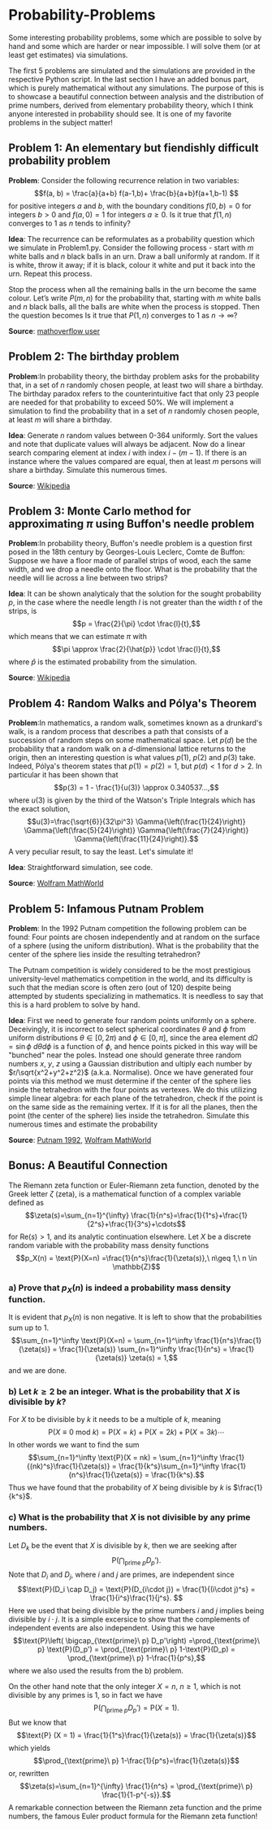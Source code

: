 # Probability-Problems
Some interesting probability problems, some which are possible to solve by hand and some which are harder or near impossible. I will solve them (or at least get estimates) via simulations.

The first 5 problems are simulated and the simulations are provided in the respective Python script. In the last section I have an added bonus part, which is purely mathematical without any simulations. The purpose of this is to showcase a beautiful connection between analysis and the distribution of prime numbers, derived from elementary probability theory, which I think anyone interested in probability should see. It is one of my favorite problems in the subject matter!

## Problem 1: An elementary but fiendishly difficult probability problem
**Problem**: Consider the following recurrence relation in two variables:
$$f(a, b) = \frac{a}{a+b} f(a-1,b)+ \frac{b}{a+b}f(a+1,b-1) $$
for positive integers $a$ and $b$,
with the boundary conditions $f(0,b)=0$ for integers $b>0$ and $f(a,0)=1$ for integers $a\ge0$.
Is it true that $f(1,n)$ converges to $1$ as $n$ tends to infinity?

**Idea**: The recurrence can be reformulates as a probability question which we simulate in Problem1.py. 
Consider the following process - start with $m$ white balls and $n$ black balls in an urn. Draw a ball uniformly at random. If it is white, throw it away; if it is black, colour it white and put it back into the urn. Repeat this process.

Stop the process when all the remaining balls in the urn become the same colour. Let’s write $P(m, n)$ for the probability that, starting with $m$ white balls and $n$ black balls, all the balls are white when the process is stopped. Then the question becomes Is it true that $P(1, n)$ converges to $1$ as $n \to \infty$?

**Source**: [mathoverflow user](https://mathoverflow.net/questions/460095/how-to-show-a-function-converges-to-1)

## Problem 2: The birthday problem
**Problem**:In probability theory, the birthday problem asks for the probability that, in a set of $n$ randomly chosen people, at least two will share a birthday. The birthday paradox refers to the counterintuitive fact that only 23 people are needed for that probability to exceed 50%. We will implement a simulation to find the probability that in a set of $n$ randomly chosen people, at least $m$ will share a birthday.

**Idea**: Generate $n$ random values between 0-364 uniformly. Sort the values and note that duplicate values will always be adjacent. Now do a linear search comparing element at index $i$ with index $i - (m - 1)$. If there is an instance where the values compared are equal, then at least $m$ persons will share a birthday. Simulate this numerous times.

**Source**: [Wikipedia](https://en.wikipedia.org/wiki/Birthday_problem)

## Problem 3: Monte Carlo method for approximating $\pi$ using Buffon's needle problem
**Problem**:In probability theory, Buffon's needle problem is a question first posed in the 18th century by Georges-Louis Leclerc, Comte de Buffon:
Suppose we have a floor made of parallel strips of wood, each the same width, and we drop a needle onto the floor. What is the probability that the needle will lie across a line between two strips?

**Idea**: It can be shown analyticaly that the solution for the sought probability $p$, in the case where the needle length $l$ is not greater than the width $t$ of the strips, is $$p = \frac{2}{\pi} \cdot \frac{l}{t},$$ which means that we can estimate $\pi$ with
$$\pi \approx \frac{2}{\hat{p}} \cdot \frac{l}{t},$$ where $\hat{p}$ is the estimated probability from the simulation.

**Source**: [Wikipedia](https://en.wikipedia.org/wiki/Buffon%27s_needle_problem)

## Problem 4: Random Walks and Pólya's Theorem
**Problem**:In mathematics, a random walk, sometimes known as a drunkard's walk, is a random process that describes a path that consists of a succession of random steps on some mathematical space. Let $p(d)$ be the probability that a random walk on a $d$-dimensional lattice returns to the origin, then an interesting question is what values $p(1)$, $p(2)$ and $p(3)$ take. Indeed, Pólya's theorem states that $p(1) = p(2) = 1$, but $p(d)<1$ for $d>2$. In particular it has been shown that
$$p(3) = 1 - \frac{1}{u(3)} \approx 0.340537...,$$ where $u(3)$ is given by the third of the Watson's Triple Integrals which has the exact solution, $$u(3)=\frac{\sqrt{6}}{32\pi^3} \Gamma{\left(\frac{1}{24}\right)} \Gamma{\left(\frac{5}{24}\right)} \Gamma{\left(\frac{7}{24}\right)} \Gamma{\left(\frac{11}{24}\right)}.$$ A very peculiar result, to say the least. Let's simulate it!

**Idea**: Straightforward simulation, see code.

**Source**: [Wolfram MathWorld](https://mathworld.wolfram.com/PolyasRandomWalkConstants.html)

## Problem 5: Infamous Putnam Problem
**Problem**: In the 1992 Putnam competition the following problem can be found: Four points are chosen independently and at random on the surface of a sphere (using the uniform distribution). What is the probability that the center of the sphere lies inside the resulting tetrahedron?

The Putnam competition is widely considered to be the most prestigious university-level mathematics competition in the world, and its difficulty is such that the median score is often zero (out of 120) despite being attempted by students specializing in mathematics. It is needless to say that this is a hard problem to solve by hand.

**Idea**: First we need to generate four random points uniformly on a sphere. Deceivingly, it is incorrect to select spherical coordinates $\theta$ and $\phi$ from uniform distributions $\theta \in[0,2 \pi)$ and $\phi \in[0, \pi]$, since the area element $d \Omega=\sin \phi\ d\theta d\phi$ is a function of $\phi$, and hence points picked in this way will be "bunched" near the poles. Instead one should generate three random numbers $x,\ y,\ z$ using a Gaussian distribution and ultiply each number by $r/\sqrt{x^2+y^2+z^2}$ (a.k.a. Normalise). Once we have generated four points via this method we must determine if the center of the sphere lies inside the tetrahedron with the four points as vertexes. We do this utilizing simple linear algebra: for each plane of the tetrahedron, check if the point is on the same side as the remaining vertex. If it is for all the planes, then the point (the center of the sphere) lies inside the tetrahedron. Simulate this numerous times and estimate the probability

**Source**: [Putnam 1992](https://kskedlaya.org/putnam-archive/1992.pdf), [Wolfram MathWorld](https://mathworld.wolfram.com/SpherePointPicking.html)


## Bonus: A Beautiful Connection
The Riemann zeta function or Euler-Riemann zeta function, denoted by the Greek letter $\zeta$ (zeta), is a mathematical function of a complex variable defined as
$$\zeta(s)=\sum_{n=1}^{\infty} \frac{1}{n^s}=\frac{1}{1^s}+\frac{1}{2^s}+\frac{1}{3^s}+\cdots$$
for $\text{Re}(s)>1$, and its analytic continuation elsewhere. Let $X$ be a discrete random variable with the probability mass density functions $$p_X(n) = \text{P}(X=n) =\frac{1}{n^s}\frac{1}{\zeta(s)},\ n\geq 1,\ n \in \mathbb{Z}$$

### a) Prove that $p_X(n)$ is indeed a probability mass density function.
It is evident that $p_X(n)$ is non negative. It is left to show that the probabilities sum up to 1. $$\sum_{n=1}^\infty \text{P}(X=n) = \sum_{n=1}^\infty \frac{1}{n^s}\frac{1}{\zeta(s)} = \frac{1}{\zeta(s)} \sum_{n=1}^\infty \frac{1}{n^s} = \frac{1}{\zeta(s)} \zeta(s) = 1,$$ and we are done.

### b) Let $k \geq 2$ be an integer. What is the probability that $X$ is divisible by $k$?
For $X$ to be divisible by $k$ it needs to be a multiple of $k$, meaning $$\text{P}(X \equiv 0\ \text{mod}\ k) = \text{P}(X = k) + \text{P}(X = 2k) + \text{P}(X = 3k) \cdots$$ In other words we want to find the sum $$\sum_{n=1}^\infty \text{P}(X = nk) = \sum_{n=1}^\infty \frac{1}{(nk)^s}\frac{1}{\zeta(s)} = \frac{1}{k^s}\sum_{n=1}^\infty \frac{1}{n^s}\frac{1}{\zeta(s)} = \frac{1}{k^s}.$$ Thus we have found that the probability of $X$ being divisible by $k$ is $\frac{1}{k^s}$.

### c) What is the probability that $X$ is not divisible by any prime numbers.
Let $D_k$ be the event that $X$ is divisible by $k$, then we are seeking after $$\text{P}\left( \bigcap_{\text{prime}\ p} D_p'\right).$$ Note that $D_i$ and $D_j$, where $i$ and $j$ are primes, are independent since $$\text{P}(D_i \cap D_j) = \text{P}(D_{i\cdot j}) = \frac{1}{(i\cdot j)^s} = \frac{1}{i^s}\frac{1}{j^s}. $$ Here we used that being divisible by the prime numbers $i$ and $j$ implies being divisible by $i\cdot j$. It is a simple excersice to show that the complements of independent events are also independent. Using this we have $$\text{P}\left( \bigcap_{\text{prime}\ p} D_p'\right) =\prod_{\text{prime}\ p} \text{P}(D_p') = \prod_{\text{prime}\ p} 1-\text{P}(D_p) = \prod_{\text{prime}\ p} 1-\frac{1}{p^s},$$ where we also used the results from the b) problem.

On the other hand note that the only integer $X = n,\ n\geq 1$, which is not divisible by any primes is $1$, so in fact we have $$\text{P}\left( \bigcap_{\text{prime}\ p} D_p'\right) = \text{P} (X = 1).$$ But we know that $$\text{P} (X = 1) = \frac{1}{1^s}\frac{1}{\zeta(s)} = \frac{1}{\zeta(s)}$$ which yields $$\prod_{\text{prime}\ p} 1-\frac{1}{p^s}=\frac{1}{\zeta(s)}$$ or, rewritten $$\zeta(s)=\sum_{n=1}^{\infty} \frac{1}{n^s} = \prod_{\text{prime}\ p} \frac{1}{1-p^{-s}}.$$ A remarkable connection between the Riemann zeta function and the prime numbers, the famous Euler product formula for the Riemann zeta function!
